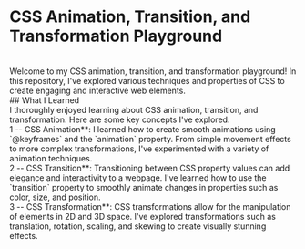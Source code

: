# CSS Animation, Transition, and Transformation Playground
<br>
Welcome to my CSS animation, transition, and transformation playground! In this repository, I've explored various techniques and properties of CSS to create engaging and interactive web elements.
<br>
## What I Learned
<br>
I thoroughly enjoyed learning about CSS animation, transition, and transformation. Here are some key concepts I've explored:
<br>
1 -- CSS Animation**: I learned how to create smooth animations using `@keyframes` and the `animation` property. From simple movement effects to more complex transformations, I've experimented with a variety of animation techniques.
<br>
2 -- CSS Transition**: Transitioning between CSS property values can add elegance and interactivity to a webpage. I've learned how to use the `transition` property to smoothly animate changes in properties such as color, size, and position.
<br>
3 -- CSS Transformation**: CSS transformations allow for the manipulation of elements in 2D and 3D space. I've explored transformations such as translation, rotation, scaling, and skewing to create visually stunning effects.

